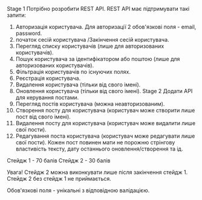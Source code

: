 Stage 1
Потрібно розробити REST API. REST API має підтримувати такі запити:
1. Авторизація користувача. Для авторизації 2 обов'язкові
   поля - email, password.
2. початок сесій користувача /Закінчення сесій користувача.
3. Перегляд списку користувачів (лише для авторизованих користувачів).
4. Пошук користувача за ідентифікатором або поштою (лише для авторизованих користувачів).
5. Фільтрація користувачів по існуючих полях.
5. Реєстрація користувача.
6. Видалення користувача (тільки від свого імені).
7. Оновлення користувача (тільки від свого імені).
Stage 2
   Додати API для керування постами.
1. Перегляд постів користувача (можна неавторизованим).
2. Створення посту для користувача (користувач може створити лише пост від свого імені).
3. Видалення посту для користувача (користувач може видалити лише свої пости).
4. Редагування поста користувача (користувач може редагувати лише свої пости). 
Кожен пост повинен мати не порожню стрінгову властивість тексту, дату останнього оновлення/створення та ід.

Стейдж 1 - 70 балів 
Стейдж 2 - 30 балів

Увага! Стейдж 2 можна виконкувати лише після закінчення стейдж 1. Стейдж 2 без стейдж 1 не приймається.

Обов'язкові поля - унікальні з відповідною валідацією.
